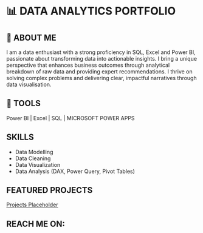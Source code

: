  # 📊 DATA ANALYTICS PORTFOLIO
 ## 🔎 ABOUT ME

 I am a data enthusiast with a strong proficiency in SQL, Excel and Power BI, passionate about transforming data into actionable insights. 
 I bring a unique perspective that enhances business outcomes through analytical breakdown of raw data and providing expert recommendations. 
 I thrive on solving complex problems and delivering clear, impactful narratives through data visualisation.

## 🧰 TOOLS

Power BI   |  Excel   |  SQL  |   MICROSOFT POWER APPS

## SKILLS

- Data Modelling
- Data Cleaning
- Data Visualization  
- Data Analysis (DAX, Power Query, Pivot Tables)      

## FEATURED PROJECTS

[Projects Placeholder](##featured-projects)

## REACH ME ON:


